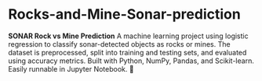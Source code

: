 # Rocks-and-Mine-Sonar-prediction
**SONAR Rock vs Mine Prediction**    A machine learning project using logistic regression to classify sonar-detected objects as rocks or mines. The dataset is preprocessed, split into training and testing sets, and evaluated using accuracy metrics. Built with Python, NumPy, Pandas, and Scikit-learn. Easily runnable in Jupyter Notebook. 🚀
